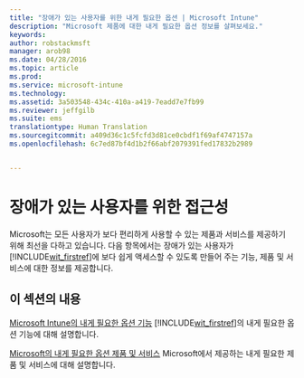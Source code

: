 ```yaml
---
title: "장애가 있는 사용자를 위한 내게 필요한 옵션 | Microsoft Intune"
description: "Microsoft 제품에 대한 내게 필요한 옵션 정보를 살펴보세요."
keywords: 
author: robstackmsft
manager: arob98
ms.date: 04/28/2016
ms.topic: article
ms.prod: 
ms.service: microsoft-intune
ms.technology: 
ms.assetid: 3a503548-434c-410a-a419-7eadd7e7fb99
ms.reviewer: jeffgilb
ms.suite: ems
translationtype: Human Translation
ms.sourcegitcommit: a409d36c1c5fcfd3d81ce0cbdf1f69af4747157a
ms.openlocfilehash: 6c7ed87bf4d1b2f66abf2079391fed17832b2989


---
```


# 장애가 있는 사용자를 위한 접근성
Microsoft는 모든 사용자가 보다 편리하게 사용할 수 있는 제품과 서비스를 제공하기 위해 최선을 다하고 있습니다. 다음 항목에서는 장애가 있는 사용자가 [!INCLUDE[wit_firstref](./includes/wit_firstref_md.md)]에 보다 쉽게 액세스할 수 있도록 만들어 주는 기능, 제품 및 서비스에 대한 정보를 제공합니다.

## 이 섹션의 내용
[Microsoft Intune의 내게 필요한 옵션 기능](accessibility-features-of-microsoft-intune.md) [!INCLUDE[wit_firstref](./includes/wit_firstref_md.md)]의 내게 필요한 옵션 기능에 대해 설명합니다.

[Microsoft의 내게 필요한 옵션 제품 및 서비스](accessibility-products-and-services-from-microsoft.md) Microsoft에서 제공하는 내게 필요한 제품 및 서비스에 대해 설명합니다.




<!--HONumber=Jul16_HO3-->


